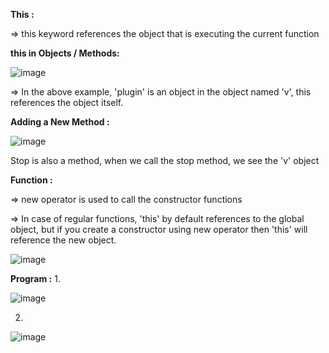**This :**

=> this keyword references the object that is executing the current function

**this in Objects / Methods:**

![image](https://user-images.githubusercontent.com/40134790/145705437-5dcbc83d-a376-4075-9f46-066310280e68.png)

=> In the above example, 'plugin' is an object in the object named 'v', this references the object itself.

**Adding a New Method :**

![image](https://user-images.githubusercontent.com/40134790/145705538-1e28c2f0-c654-4604-b551-d2ee7d5ed471.png)

Stop is also a method, when we call the stop method, we see the 'v' object

**Function :**

=> new operator is used to call the constructor functions

=> In case of regular functions, 'this' by default references to the global object, but if you create a constructor using new operator then 'this' will reference the new object.

![image](https://user-images.githubusercontent.com/40134790/145705790-5e1bc46e-e431-4e77-976b-483f2a750bd0.png)

**Program :** 
1.

![image](https://user-images.githubusercontent.com/40134790/145705854-9ff42ca1-3295-4be7-9dd9-060f970a2420.png)

2.

![image](https://user-images.githubusercontent.com/40134790/145706085-abae4146-0876-43cd-be28-5721dfedb5b1.png)
